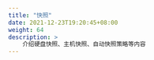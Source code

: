 ```yaml
---
title: "快照"
date: 2021-12-23T19:20:45+08:00
weight: 64
description: >
    介绍硬盘快照、主机快照、自动快照策略等内容
---
```


